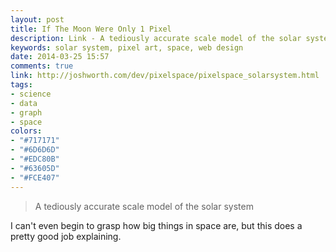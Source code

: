 ```yaml
---
layout: post
title: If The Moon Were Only 1 Pixel
description: Link - A tediously accurate scale model of the solar system
keywords: solar system, pixel art, space, web design
date: 2014-03-25 15:57
comments: true
link: http://joshworth.com/dev/pixelspace/pixelspace_solarsystem.html
tags:
- science
- data
- graph
- space
colors:
- "#717171"
- "#6D6D6D"
- "#EDC80B"
- "#63605D"
- "#FCE407"
---
```


> A tediously accurate scale model of the solar system

I can't even begin to grasp how big things in space are, but this does a pretty good job explaining.
